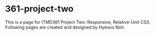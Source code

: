 # 361-project-two
This is a page for ITMD361 Project Two: Responsive, Relative-Unit CSS. Following pages are created and designed by Hyesoo Noh.